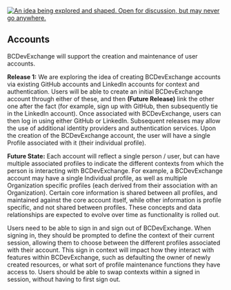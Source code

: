 <a rel="research" href="https://github.com/BCDevExchange/docs/wiki/Project-States"><img alt="An idea being explored and shaped. Open for discussion, but may never go anywhere." style="border-width:0" src="https://img.shields.io/badge/BCDevExchange-Research-red.svg" title="An idea being explored and shaped. Open for discussion, but may never go anywhere." /></a>

## Accounts
BCDevExchange will support the creation and maintenance of user accounts. 

**Release 1:** We are exploring the idea of creating BCDevExchange accounts via existing GitHub accounts and LinkedIn accounts for context and authentication. Users will be able to create an initial BCDevExchange account through either of these, and then **(Future Release)** link the other one after the fact (for example, sign up with GitHub, then subsequently tie in the LinkedIn account). Once associated with BCDevExchange, users can then log in using either GitHub or LinkedIn. Subsequent releases may allow the use of additional identity providers and authentication services. Upon the creation of the BCDevExchange account, the user will have a single Profile associated with it (their individual profile).

**Future State:** Each account will reflect a single person / user, but can have multiple associated profiles to indicate the different contexts from which the person is interacting with BCDevExchange. For example, a BCDevExchange account may have a single Individual profile, as well as multiple Organization specific profiles (each derived from their association with an Organization). Certain core information is shared between all profiles, and maintained against the core account itself, while other information is profile specific, and not shared between profiles. These concepts and data relationships are expected to evolve  over time as functionality is rolled out. 

Users need to be able to sign in and sign out of BCDevExchange. When signing in, they should be prompted to define the context of their current session, allowing them to choose between the different profiles associated with their account. This sign in context will impact how they interact with features within BCDevExchange, such as defaulting the owner of newly created resources, or what sort of profile maintenance functions they have access to. Users should be able to swap contexts within a signed in session, without having to first sign out.
